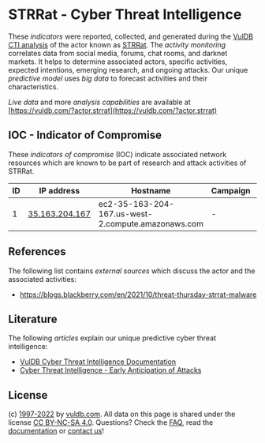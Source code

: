 # STRRat - Cyber Threat Intelligence

These _indicators_ were reported, collected, and generated during the [VulDB CTI analysis](https://vuldb.com/?kb.cti) of the actor known as [STRRat](https://vuldb.com/?actor.strrat). The _activity monitoring_ correlates data from social media, forums, chat rooms, and darknet markets. It helps to determine associated actors, specific activities, expected intentions, emerging research, and ongoing attacks. Our unique _predictive model_ uses _big data_ to forecast activities and their characteristics.

_Live data_ and more _analysis capabilities_ are available at [https://vuldb.com/?actor.strrat](https://vuldb.com/?actor.strrat)

## IOC - Indicator of Compromise

These _indicators of compromise_ (IOC) indicate associated network resources which are known to be part of research and attack activities of STRRat.

ID | IP address | Hostname | Campaign | Confidence
-- | ---------- | -------- | -------- | ----------
1 | [35.163.204.167](https://vuldb.com/?ip.35.163.204.167) | ec2-35-163-204-167.us-west-2.compute.amazonaws.com | - | Medium

## References

The following list contains _external sources_ which discuss the actor and the associated activities:

* https://blogs.blackberry.com/en/2021/10/threat-thursday-strrat-malware

## Literature

The following _articles_ explain our unique predictive cyber threat intelligence:

* [VulDB Cyber Threat Intelligence Documentation](https://vuldb.com/?kb.cti)
* [Cyber Threat Intelligence - Early Anticipation of Attacks](https://www.scip.ch/en/?labs.20201022)

## License

(c) [1997-2022](https://vuldb.com/?kb.changelog) by [vuldb.com](https://vuldb.com/?kb.about). All data on this page is shared under the license [CC BY-NC-SA 4.0](https://creativecommons.org/licenses/by-nc-sa/4.0/). Questions? Check the [FAQ](https://vuldb.com/?kb.faq), read the [documentation](https://vuldb.com/?kb) or [contact us](https://vuldb.com/?contact)!
